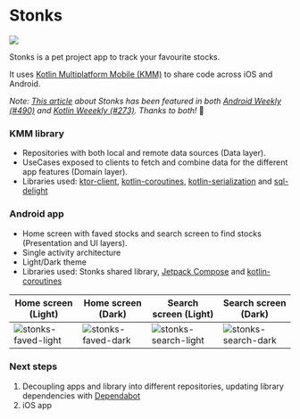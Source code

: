# Stonks

[<img src="https://androidweekly.net/issues/issue-490/badge"/>](https://androidweekly.net/issues/issue-490)

Stonks is a pet project app to track your favourite stocks.

It uses [Kotlin Multiplatform Mobile (KMM)](https://kotlinlang.org/docs/kmm-overview.html) to share code across iOS and Android. 

*Note: [This article](https://www.rafagarcia.dev/development/architecting-mobile-apps-with-kotlin-multiplatform/) about Stonks has been featured in both [Android Weekly (#490)](https://androidweekly.net/issues/issue-490) and [Kotlin Weeekly (#273)](https://mailchi.mp/kotlinweekly/kotlin-weekly-273). Thanks to both!* 🙏

### KMM library
- Repositories with both local and remote data sources (Data layer).
- UseCases exposed to clients to fetch and combine data for the different app features (Domain layer). 
- Libraries used: [ktor-client](https://ktor.io/docs/client.html), [kotlin-coroutines](https://kotlinlang.org/docs/coroutines-overview.html), [kotlin-serialization](https://github.com/Kotlin/kotlinx.serialization) and [sql-delight](https://github.com/cashapp/sqldelight)


### Android app
- Home screen with faved stocks and search screen to find stocks (Presentation and UI layers).
- Single activity architecture 
- Light/Dark theme
- Libraries used: Stonks shared library, [Jetpack Compose](https://developer.android.com/jetpack/compose) and [kotlin-coroutines](https://kotlinlang.org/docs/coroutines-overview.html)

| Home screen (Light)      | Home screen (Dark)  | Search screen (Light)      | Search screen (Dark)  |
| ----------- | ----------- | ----------- | ----------- |
| ![stonks-faved-light](https://user-images.githubusercontent.com/6362660/137635185-bc350637-321b-4bef-b656-caa726173689.png)|![stonks-faved-dark](https://user-images.githubusercontent.com/6362660/137635127-0dee3cc9-7924-46e1-914c-0a09fed09c3f.png)| ![stonks-search-light](https://user-images.githubusercontent.com/6362660/137635188-363b6dab-b3ec-4179-a544-309daee5549b.png) |![stonks-search-dark](https://user-images.githubusercontent.com/6362660/137635129-6912cc77-f4f1-4c18-82d2-89332064ff2a.png)

### Next steps
1. Decoupling apps and library into different repositories, updating library dependencies with [Dependabot](https://dependabot.com/)
2. iOS app

